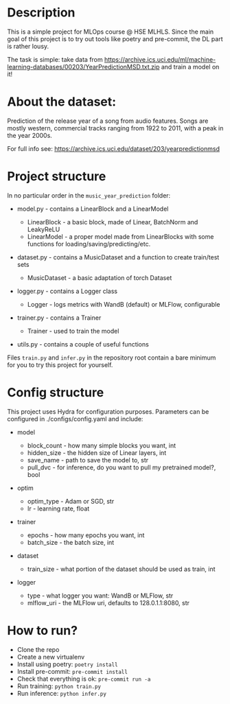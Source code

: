 # Description

This is a simple project for MLOps course @ HSE MLHLS. Since the main goal of this project is to try out tools like poetry and pre-commit, the DL part is rather lousy.

The task is simple: take data from https://archive.ics.uci.edu/ml/machine-learning-databases/00203/YearPredictionMSD.txt.zip and train a model on it!

# About the dataset:

Prediction of the release year of a song from audio features. Songs are mostly western, commercial tracks ranging from 1922 to 2011, with a peak in the year 2000s.

For full info see: https://archive.ics.uci.edu/dataset/203/yearpredictionmsd

# Project structure

In no particular order in the ```music_year_prediction``` folder:

* model.py - contains a LinearBlock and a LinearModel
    * LinearBlock - a basic block, made of Linear, BatchNorm and LeakyReLU
    * LinearModel - a proper model made from LinearBlocks with some functions for loading/saving/predicting/etc.

* dataset.py - contains a MusicDataset and a function to create train/test sets
    * MusicDataset - a basic adaptation of torch Dataset

* logger.py - contains a Logger class
    * Logger - logs metrics with WandB (default) or MLFlow, configurable

* trainer.py - contains a Trainer
    * Trainer - used to train the model

* utils.py - contains a couple of useful functions

Files ```train.py``` and ```infer.py``` in the repository root contain a bare minimum for you to try this project for yourself.


# Config structure

This project uses Hydra for configuration purposes. Parameters can be configured in ./configs/config.yaml and include:

* model
    * block_count - how many simple blocks you want, int
    * hidden_size - the hidden size of Linear layers, int
    * save_name - path to save the model to, str
    * pull_dvc - for inference, do you want to pull my pretrained model?, bool

* optim
    * optim_type - Adam or SGD, str
    * lr - learning rate, float

* trainer
    * epochs - how many epochs you want, int
    * batch_size - the batch size, int

* dataset
    * train_size - what portion of the dataset should be used as train, int

* logger
    * type - what logger you want: WandB or MLFlow, str
    * mlflow_uri - the MLFlow uri, defaults to 128.0.1.1:8080, str



# How to run?
* Clone the repo
* Create a new virtualenv
* Install using poetry: ```poetry install```
* Install pre-commit: ```pre-commit install```
* Check that everything is ok: ```pre-commit run -a```
* Run training: ```python train.py```
* Run inference: ```python infer.py ```
